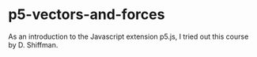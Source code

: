 # p5-vectors-and-forces

As an introduction to the Javascript extension p5.js, I tried out this course by D. Shiffman.

